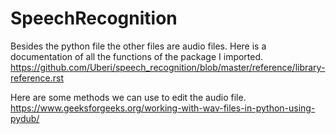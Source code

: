 # SpeechRecognition
Besides the python file the other files are audio files.
Here is a documentation of all the functions of the package I imported.
https://github.com/Uberi/speech_recognition/blob/master/reference/library-reference.rst 

Here are some methods we can use to edit the audio file.
https://www.geeksforgeeks.org/working-with-wav-files-in-python-using-pydub/ 
